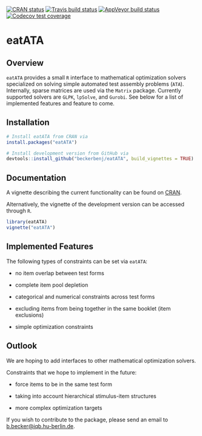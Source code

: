<!-- badges: start -->
[![CRAN status](https://www.r-pkg.org/badges/version/eatATA)](https://CRAN.R-project.org/package=eatATA)
[![Travis build status](https://travis-ci.org/beckerbenj/eatATA.svg?branch=master)](https://travis-ci.org/beckerbenj/eatATA)
[![AppVeyor build status](https://ci.appveyor.com/api/projects/status/github/beckerbenj/eatATA?branch=master&svg=true)](https://ci.appveyor.com/project/beckerbenj/eatATA)
[![Codecov test coverage](https://codecov.io/gh/beckerbenj/eatATA/branch/master/graph/badge.svg)](https://codecov.io/gh/beckerbenj/eatATA?branch=master)
<!-- badges: end -->


# eatATA

## Overview

`eatATA` provides a small `R` interface to mathematical optimization solvers specialized on solving simple automated test assembly problems (`ATA`). Internally, sparse matrices are used via the `Matrix` package. Currently supported solvers are `GLPK`, `lpSolve`, and `Gurobi`. See below for a list of implemented features and feature to come.

## Installation

```R
# Install eatATA from CRAN via
install.packages("eatATA")

# Install development version from GitHub via
devtools::install_github("beckerbenj/eatATA", build_vignettes = TRUE)
```

## Documentation

A vignette describing the current functionality can be found on [CRAN](https://CRAN.R-project.org/package=eatATA/vignettes/eatATA.html).

Alternatively, the vignette of the development version can be accessed through `R`. 

```R
library(eatATA)
vignette("eatATA")
```

## Implemented Features

The following types of constraints can be set via `eatATA`:

* no item overlap between test forms

* complete item pool depletion

* categorical and numerical constraints across test forms

* excluding items from being together in the same booklet (item exclusions)

* simple optimization constraints

## Outlook

We are hoping to add interfaces to other mathematical optimization solvers. 

Constraints that we hope to implement in the future:

* force items to be in the same test form

* taking into account hierarchical stimulus-item structures

* more complex optimization targets

If you wish to contribute to the package, please send an email to b.becker@iqb.hu-berlin.de.


